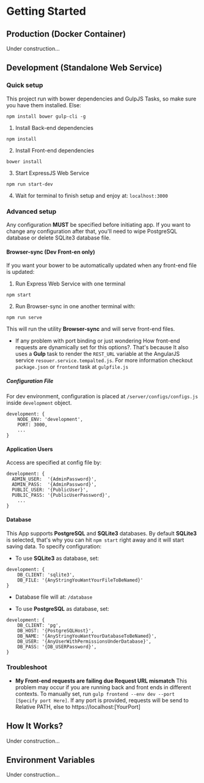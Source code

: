 # **Getting Started**

## Production (Docker Container)
Under construction...

## Development (Standalone Web Service)
### Quick setup
This project run with bower dependencies and GulpJS Tasks, so make sure you have them installed. Else:
```
npm install bower gulp-cli -g
```
1. Install Back-end dependencies
```
npm install
```
2. Install Front-end dependencies
```
bower install
```
3. Start ExpressJS Web Service
```
npm run start-dev
```

4. Wait for terminal to finish setup and enjoy at: `localhost:3000`

### Advanced setup

Any configuration **MUST** be specified before initiating app. If you want to change any configuration after that, you'll need to wipe PostgreSQL database or delete SQLite3 database file.

#### Browser-sync (Dev Front-en only)
If you want your bower to be automatically updated when any front-end file is updated:

1. Run Express Web Service with one terminal
```
npm start
```
2. Run Browser-sync in one another terminal with:
```
npm run serve
```

This will run the utility **Browser-sync** and will serve front-end files.

* If any problem with port binding or just wondering How front-end requests are dynamically set for this options?. That's because It also uses a **Gulp** task to render the `REST_URL` variable at the AngularJS  service `resouer.service.tempalted.js`. For more information checkout `package.json` or `frontend` task at `gulpfile.js`

##### Configuration File
For dev environment, configuration is placed at `/server/configs/configs.js` inside  `development` object.
```
development: {
    NODE_ENV: 'development',
    PORT: 3000,
    ...
}
```

#### Application Users
Access are specified at config file by:
```
development: {
  ADMIN_USER:  '{AdminPassword}',
  ADMIN_PASS:  '{AdminPassword}',
  PUBLIC_USER: '{PublicUser}',
  PUBLIC_PASS: '{PublicUserPassword}',
    ...
}
```

#### Database
This App supports **PostgreSQL** and **SQLite3** databases. By default **SQLite3** is selected, that's why you can hit `npm start` right away and it will start saving data. To specify configuration:

* To use **SQLite3** as database, set:
```
development: {
    DB_CLIENT: 'sqlite3',
    DB_FILE: '{AnyStringYouWantYourFileToBeNamed}'
}
```  
  * Database file will at: `/database`

* To use **PostgreSQL**  as database, set:
```
development: {
    DB_CLIENT: 'pg',
    DB_HOST: '{PostgreSQLHost}',
    DB_NAME: '{AnyStringYouWantYourDatabaseToBeNamed}',
    DB_USER: '{AnyUserWithPermissionsUnderDatabase}',
    DB_PASS: '{DB_USERPassword}',
}
```



### Troubleshoot

* **My Front-end requests are failing due Request URL mismatch**
This problem may occur if you are running back and front ends in different contexts. To manually set, run `gulp frontend --env dev --port [Specify port Here]`. If any port is provided, requests will be send to Relative PATH, else to https://localhost:[YourPort]

## How It Works?
Under construction...



## Environment Variables
Under construction...
